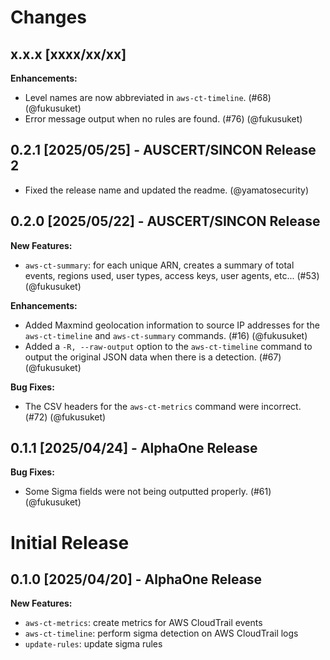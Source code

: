 # Changes

## x.x.x [xxxx/xx/xx]

**Enhancements:**

- Level names are now abbreviated in `aws-ct-timeline`. (#68) (@fukusuket)
- Error message output when no rules are found. (#76) (@fukusuket)

## 0.2.1 [2025/05/25] - AUSCERT/SINCON Release 2

- Fixed the release name and updated the readme. (@yamatosecurity)

## 0.2.0 [2025/05/22] - AUSCERT/SINCON Release

**New Features:**

- `aws-ct-summary`: for each unique ARN, creates a summary of total events, regions used, user types, access keys, user agents, etc...  (#53) (@fukusuket)

**Enhancements:**

- Added Maxmind geolocation information to source IP addresses for the `aws-ct-timeline` and `aws-ct-summary` commands. (#16) (@fukusuket)
- Added a `-R, --raw-output` option to the `aws-ct-timeline` command to output the original JSON data when there is a detection. (#67) (@fukusuket)

**Bug Fixes:**

- The CSV headers for the `aws-ct-metrics` command were incorrect. (#72) (@fukusuket)

## 0.1.1 [2025/04/24] - AlphaOne Release

**Bug Fixes:**

- Some Sigma fields were not being outputted properly. (#61) (@fukusuket)

# Initial Release

## 0.1.0 [2025/04/20] - AlphaOne Release

**New Features:**

- `aws-ct-metrics`: create metrics for AWS CloudTrail events
- `aws-ct-timeline`: perform sigma detection on AWS CloudTrail logs
- `update-rules`: update sigma rules